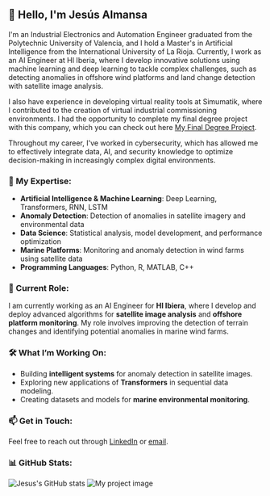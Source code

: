 ## 👋 Hello, I'm Jesús Almansa

I'm an Industrial Electronics and Automation Engineer graduated from the Polytechnic University of Valencia, and I hold a Master's in Artificial Intelligence from the International University of La Rioja. Currently, I work as an AI Engineer at HI Iberia, where I develop innovative solutions using machine learning and deep learning to tackle complex challenges, such as detecting anomalies in offshore wind platforms and land change detection with satellite image analysis.

I also have experience in developing virtual reality tools at Simumatik, where I contributed to the creation of virtual industrial commissioning environments. I had the opportunity to complete my final degree project with this company, which you can check out here [My Final Degree Project](https://www.diva-portal.org/smash/record.jsf?pid=diva2%3A1444434&dswid=-8880).

Throughout my career, I've worked in cybersecurity, which has allowed me to effectively integrate data, AI, and security knowledge to optimize decision-making in increasingly complex digital environments.

### 🧠 My Expertise:
- **Artificial Intelligence & Machine Learning**: Deep Learning, Transformers, RNN, LSTM
- **Anomaly Detection**: Detection of anomalies in satellite imagery and environmental data
- **Data Science**: Statistical analysis, model development, and performance optimization
- **Marine Platforms**: Monitoring and anomaly detection in wind farms using satellite data
- **Programming Languages**: Python, R, MATLAB, C++
  
### 💼 Current Role:
I am currently working as an AI Engineer for **HI Ibiera**, where I develop and deploy advanced algorithms for **satellite image analysis** and **offshore platform monitoring**. My role involves improving the detection of terrain changes and identifying potential anomalies in marine wind farms.

### 🛠 What I’m Working On:
- Building **intelligent systems** for anomaly detection in satellite images.
- Exploring new applications of **Transformers** in sequential data modeling.
- Creating datasets and models for **marine environmental monitoring**.

### 📫 Get in Touch:
Feel free to reach out through [LinkedIn](https://www.linkedin.com/in/jes%C3%BAs-almansa/) or [email](mailto:jtafernandez@gmail.com).

### 📊 GitHub Stats:

![Jesus's GitHub stats](https://github-readme-stats.vercel.app/api?username=Jesus-Almansa&show_icons=true&theme=dark)
![My project image](https://github.com/Jesus-Almansa/repo-name/blob/main/images/image.png)
